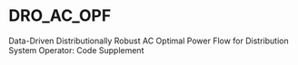 # DRO_AC_OPF
Data-Driven Distributionally Robust AC Optimal Power Flow for Distribution System Operator: Code Supplement
